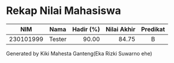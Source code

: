 # Rekap Nilai Mahasiswa

| NIM | Nama | Hadir (%) | Nilai Akhir | Predikat |
|---|---|---:|---:|:---:|
| 230101999 | Tester | 90.00 | 84.75 | B |

Generated by Kiki Mahesta Ganteng(Eka Rizki Suwarno ehe)
